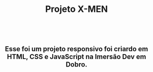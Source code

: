 <h1 align= "center">Projeto X-MEN</h1>
<br>
<br>
<br>
<h2 align= "center">Esse foi um projeto responsivo foi criardo em HTML, CSS e JavaScript na Imersão Dev em Dobro. </h2>
